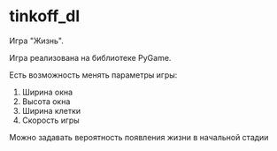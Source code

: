 # tinkoff_dl
Игра "Жизнь".

Игра реализована на библиотеке PyGame.

Есть возможность менять параметры игры:

1. Ширина окна
2. Высота окна
3. Ширина клетки
4. Скорость игры

Можно задавать вероятность появления жизни в начальной стадии
